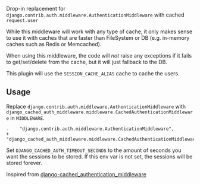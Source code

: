 Drop-in replacement for `django.contrib.auth.middleware.AuthenticationMiddleware` with cached `request.user`

While this middleware will work with any type of cache, it only makes sense to use it with caches
that are faster than FileSystem or DB (e.g. in-memory caches such as Redis or Memcached).

When using this middleware, the code will _not_ raise any exceptions if it fails to get/set/delete from the
cache, but it will just fallback to the DB.

This plugin will use the `SESSION_CACHE_ALIAS` cache to cache the users.

## Usage

Replace `django.contrib.auth.middleware.AuthenticationMiddleware` with
`django_cached_auth_middleware.middleware.CachedAuthenticationMiddleware` in `MIDDLEWARE`.

```shell
-    "django.contrib.auth.middleware.AuthenticationMiddleware",
+    "django_cached_auth_middleware.middleware.CachedAuthenticationMiddleware",
```

Set `DJANGO_CACHED_AUTH_TIMEOUT_SECONDS` to the amount of seconds you want the sessions to be stored.
If this env var is not set, the sessions will be stored forever.

Inspired from [django-cached_authentication_middleware](https://github.com/ui/django-cached_authentication_middleware)
